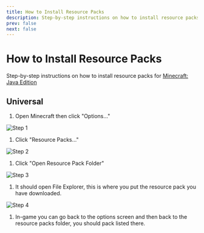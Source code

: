 ```yaml
---
title: How to Install Resource Packs
description: Step-by-step instructions on how to install resource packs for Minecraft Java Edition
prev: false
next: false
---
```


# How to Install Resource Packs

Step-by-step instructions on how to install resource packs for [Minecraft: Java Edition](https://minecraft.wiki/w/Java_Edition)

## Universal

1. Open Minecraft then click "Options…"

![Step 1](/images/be9d5b15-4302-42b8-a7e7-f453285922b2.png)

1. Click "Resource Packs…"

![Step 2](/images/702a19ca-a85d-4464-bb0c-17bd47201ecc.png)

1. Click "Open Resource Pack Folder"

![Step 3](/images/e15d1b51-afcb-47c8-9a0f-8d8a0027544c.png)

1. It should open File Explorer, this is where you put the resource pack you have downloaded.

![Step 4](/images/3e69840a-5485-476f-b6fe-a4e8b7532c87.png)

1. In-game you can go back to the options screen and then back to the resource packs folder, you should pack listed there.
